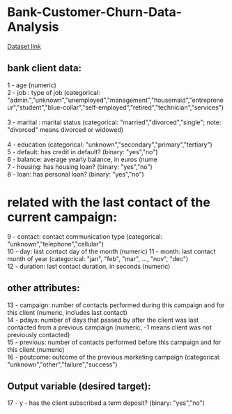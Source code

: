 # Bank-Customer-Churn-Data-Analysis

[Dataset link](https://www.kaggle.com/competitions/bank-marketing-uci/overview)

## bank client data:
   1 - age (numeric)</br>
   2 - job : type of job (categorical: "admin.","unknown","unemployed","management","housemaid","entrepreneur","student","blue-collar","self-employed","retired","technician","services")</br>                                       
   3 - marital : marital status (categorical: "married","divorced","single"; note: "divorced" means divorced or widowed)</br></br>
   4 - education (categorical: "unknown","secondary","primary","tertiary")</br>
   5 - default: has credit in default? (binary: "yes","no")</br>
   6 - balance: average yearly balance, in euros (nume</br>
   7 - housing: has housing loan? (binary: "yes","no")</br>
   8 - loan: has personal loan? (binary: "yes","no")</br>
   # related with the last contact of the current campaign:</br>
   9 - contact: contact communication type (categorical: "unknown","telephone","cellular") </br>
  10 - day: last contact day of the month (numeric)
  11 - month: last contact month of year (categorical: "jan", "feb", "mar", ..., "nov", "dec")</br>
  12 - duration: last contact duration, in seconds (numeric)</br>
## other attributes:
  13 - campaign: number of contacts performed during this campaign and for this client (numeric, includes last contact)</br>
  14 - pdays: number of days that passed by after the client was last contacted from a previous campaign (numeric, -1 means client was not previously contacted)</br>
  15 - previous: number of contacts performed before this campaign and for this client (numeric)</br>
  16 - poutcome: outcome of the previous marketing campaign (categorical: "unknown","other","failure","success")</br>

## Output variable (desired target):
  17 - y - has the client subscribed a term deposit? (binary: "yes","no")</br>
